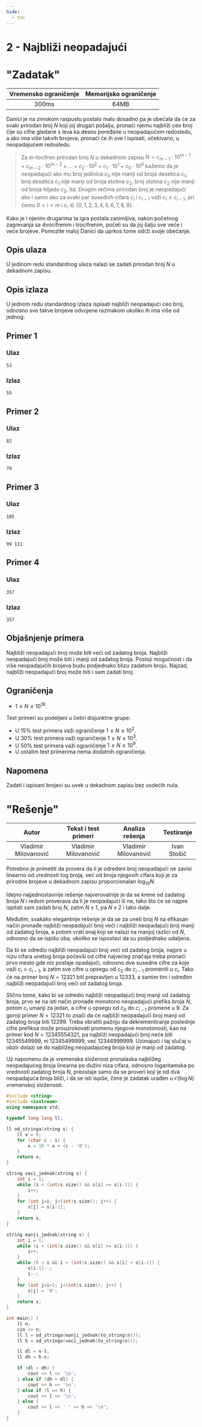 ```yaml
---
hide:
  - toc
---
```


# 2 - Najbliži neopadajući

#  "Zadatak"

| Vremensko ograničenje | Memorijsko ograničenje |
|:-:|:-:|
| 300ms | 64MB |

Danici je na zimskom raspustu postalo malo dosadno pa je obećala da će za svaki prirodan broj $N$ koji joj drugari pošalju, pronaći njemu najbliži ceo broj čije su cifre gledane s leva ka desno poređane u neopadajućem redosledu, a ako ima više takvih brojeva, pronaći će ih sve i ispisati, očekivano, u neopadajućem redosledu.

> Za $m$-tocifren prirodan broj $N$ u dekadnom zapisu $N=c_{m-1}\cdot10^{m-1}+c_{m-2}\cdot10^{m-2}+\dots+c_{2}\cdot10^{2}+c_{1}\cdot10^{1}+c_{0}\cdot10^{0}$ kažemo da je neopadajući ako mu broj jedinica $c_0$ nije manji od broja desetica $c_1$, broj desetica $c_1$ nije manji od broja stotina $c_2$, broj stotina $c_2$ nije manji od broja hiljada $c_3$, itd. Drugim rečima prirodan broj je neopadajući ako i samo ako za svaki par susednih cifara $c_{i}$ i $c_{i-1}$ važi $c_{i} \le c_{i-1}$, pri čemu $0<i<m$ i $c_{i}\in\{0,1,2,3,4,5,6,7,8,9\}$.

Kako je i njenim drugarima ta igra postala zanimljiva, nakon početnog zagrevanja sa dvocifrenim i trocifrenim, počeli su da joj šalju sve veće i veće brojeve. Pomozite maloj Danici da uprkos tome održi svoje obećanje.

## Opis ulaza
U jedinom redu standardnog ulaza nalazi se zadati prirodan broj $N$ u dekadnom zapisu.

## Opis izlaza
U jednom redu standardnog izlaza ispisati najbliži neopadajući ceo broj, odnosno sve takve brojeve odvojene razmakom ukoliko ih ima više od jednog.

## Primer 1
### Ulaz
```
53
```

### Izlaz
```
55
```

## Primer 2
### Ulaz
```
82
```

### Izlaz
```
79
```

## Primer 3
### Ulaz
```
105
```

### Izlaz
```
99 111
```

## Primer 4
### Ulaz
```
357
```

### Izlaz
```
357
```

## Objašnjenje primera
Najbliži neopadajući broj može biti veći od zadatog broja. Najbliži neopadajući broj može biti i manji od zadatog broja. Postoji mogućnost i da više neopadajućih brojeva budu podjednako blizu zadatom broju. Najzad, najbliži neopadajući broj može biti i sam zadati broj.

## Ograničenja

* $1 \le N \le 10^{18}$.

Test primeri su podeljeni u četiri disjunktne grupe:

* U $15\%$ test primera važi ograničenje $1 \le N \le 10^{2}$.
* U $30\%$ test primera važi ograničenje $1 \le N \le 10^{3}$.
* U $50\%$ test primera važi ograničenje $1 \le N \le 10^{9}$.
* U ostalim test primerima nema dodatnih ograničenja.

## Napomena
Zadati i ispisani brojevi su uvek u dekadnom zapisu bez vodećih nula.

#  "Rešenje"

| Autor | Tekst i test primeri | Analiza rеšenja | Testiranje |
|:-:|:-:|:-:|:-:|
| Vladimir Milovanović | Vladimir Milovanović | Vladimir Milovanović | Ivan Stošić |

Potrebno je primetiti da provera da li je određeni broj neopadajući ne zavisi linearno od vrednosti tog broja, već od broja njegovih cifara koji je za prirodne brojeve u dekadnom zapisu proporcionalan $\log_{10}N$.

Idejno najjednostavnije rešenje najverovatnije je da se krene od zadatog broja $N$ i redom proverava da li je neopadajući ili ne, tako što će se najpre ispitati sam zadati broj $N$, zatim $N\pm1$, pa $N\pm2$ i tako dalje.

Međutim, svakako elegantnije rešenje je da se za uneti broj $N$ na efikasan način pronađe najbliži neopadajući broj veći i najbliži neopadajući broj manji od zadatog broja, a potom vrati onaj koji se nalazi na manjoj razlici od $N$, odnosno da se ispišu oba, ukoliko se ispostavi da su podjednako udaljena.

Da bi se odredio najbliži neopadajući broj veći od zadatog broja, najpre u nizu cifara unetog broja počevši od cifre najvećeg značaja treba pronaći prvo mesto gde niz postaje opadajući, odnosno dve susedne cifre za koje važi $c_{i} > c_{i-1}$, a zatim sve cifre u opsegu od $c_{0}$ do $c_{i-1}$ promeniti u $c_{i}$. Tako će na primer broj $N=12321$ biti prepravljen u $12333$, a samim tim i određen najbliži neopadajući broj veći od zadatog broja.

Slično tome, kako bi se odredio najbliži neopadajući broj manji od zadatog broja, prvo se na isti način pronađe monotono neopadajući prefiks broja $N$, potom $c_{i}$ umanji za jedan, a cifre u opsegu od $c_{0}$ do $c_{i-1}$ promene u $9$. Za gornji primer $N=12321$ to znači da će najbliži neopadajući broj manji od zadatog broja biti $12299$. Treba obratiti pažnju da dekrementiranje poslednje cifre prefiksa može prouzrokovati promenu njegove monotonosti, kao na primer kod $N=12345554321$, pa najbliži neopadajući broj neće biti $12345549999$, ni $12345499999$, već $12344999999$. Uzimajući i taj slučaj u obzir dolazi se do najbližeg neopadajućeg broja koji je manji od zadatog.

Uz napomenu da je vremenska složenost pronalaska najbližeg neopadajućeg broja linearna po dužini niza cifara, odnosno logaritamska po vrednosti zadatog broja $N$, preostaje samo da se proveri koji je od dva neopadajuća broja bliži, i da se isti ispiše, čime je zadatak urađen u $\mathcal{O}(\log{N})$ vremenskoj složenosti.

``` cpp title="02_najblizi_neopadajuci.cpp" linenums="1"
#include <string>
#include <iostream>
using namespace std;

typedef long long ll;

ll od_stringa(string s) {
	ll x = 0;
	for (char c : s) {
		x = 10 * x + (c - '0');
	}
	return x;
}

string veci_jednak(string s) {
	int i = 1;
	while (i < (int)s.size() && s[i] >= s[i-1]) {
		i++;
	}
	for (int j=i; j<(int)s.size(); j++) {
		s[j] = s[i-1];
	}
	return s;
}

string manji_jednak(string s) {
	int i = 1;
	while (i < (int)s.size() && s[i] >= s[i-1]) {
		i++;
	}
	while (0 < i && i < (int)s.size() && s[i] < s[i-1]) {
		s[i-1]--;
		i--;
	}
	for (int j=i+1; j<(int)s.size(); j++) {
		s[j] = '9';
	}
	return s;
}

int main() {
	ll n;
	cin >> n;
	ll l = od_stringa(manji_jednak(to_string(n)));
	ll h = od_stringa(veci_jednak(to_string(n)));

	ll dl = n-l;
	ll dh = h-n;

	if (dl < dh) {
		cout << l << '\n';
	} else if (dh < dl) {
		cout << h << '\n';
	} else if (l == h) {
		cout << l << '\n';
	} else {
		cout << l << ' ' << h << '\n';
	}
}
```
